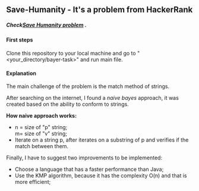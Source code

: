 Save-Humanity - It's a problem from HackerRank
------

##### Check[Save Humanity problem](https://www.hackerrank.com/challenges/save-humanity/problem "Save Humanity") .

#### First steps

Clone this repository to your local machine and go to "<your_directory/bayer-task>" and run main file.

#### Explanation
The main challenge of the problem is the match method of strings.

After searching on the internet, I found a *naive bayes* approach, it was created based on the ability to conform to strings.

**How naive approach works:**
- n = size of "p" string;  
  m= size of "v" string;
- Iterate on a string p, after iterates on a substring of p and verifies if the match between them.

Finally, I have to suggest two improvements to be implemented:  

- Choose a language that has a faster performance than Java;  
- Use the KMP algorithm, because it has the complexity O(n) and that is more efficient;

   